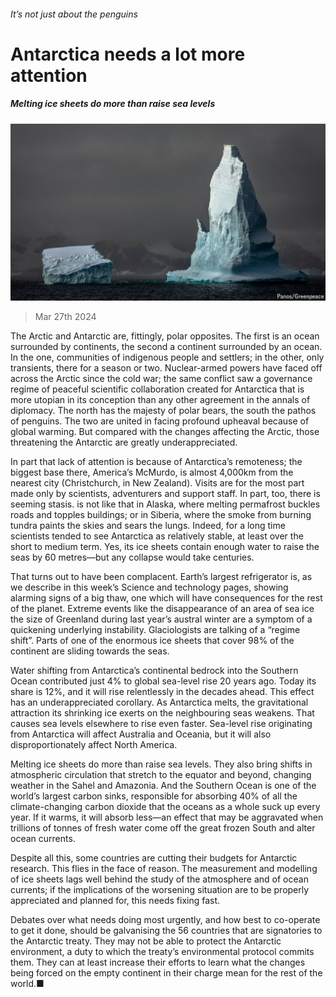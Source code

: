 ###### It’s not just about the penguins

# Antarctica needs a lot more attention 

##### Melting ice sheets do more than raise sea levels 

![image](images/20240330_LDP501.jpg) 

> Mar 27th 2024 

The Arctic and Antarctic are, fittingly, polar opposites. The first is an ocean surrounded by continents, the second a continent surrounded by an ocean. In the one, communities of indigenous people and settlers; in the other, only transients, there for a season or two. Nuclear-armed powers have faced off across the Arctic since the cold war; the same conflict saw a governance regime of peaceful scientific collaboration created for Antarctica that is more utopian in its conception than any other agreement in the annals of diplomacy. The north has the majesty of polar bears, the south the pathos of penguins. The two are united in facing profound upheaval because of global warming. But compared with the changes affecting the Arctic, those threatening the Antarctic are greatly underappreciated. 

In part that lack of attention is because of Antarctica’s remoteness; the biggest base there, America’s McMurdo, is almost 4,000km from the nearest city (Christchurch, in New Zealand). Visits are for the most part made only by scientists, adventurers and support staff. In part, too, there is seeming stasis.  is not like that in Alaska, where melting permafrost buckles roads and topples buildings; or in Siberia, where the smoke from burning tundra paints the skies and sears the lungs. Indeed, for a long time scientists tended to see Antarctica as relatively stable, at least over the short to medium term. Yes, its ice sheets contain enough water to raise the seas by 60 metres—but any collapse would take centuries. 

That turns out to have been complacent. Earth’s largest refrigerator is, as we describe in this week’s Science and technology pages, showing alarming signs of a big thaw, one which will have consequences for the rest of the planet. Extreme events like the disappearance of an area of sea ice the size of Greenland during last year’s austral winter are a symptom of a quickening underlying instability. Glaciologists are talking of a “regime shift”. Parts of one of the enormous ice sheets that cover 98% of the continent are sliding towards the seas. 

Water shifting from Antarctica’s continental bedrock into the Southern Ocean contributed just 4% to global sea-level rise 20 years ago. Today its share is 12%, and it will rise relentlessly in the decades ahead. This effect has an underappreciated corollary. As Antarctica melts, the gravitational attraction its shrinking ice exerts on the neighbouring seas weakens. That causes sea levels elsewhere to rise even faster. Sea-level rise originating from Antarctica will affect Australia and Oceania, but it will also disproportionately affect North America. 

Melting ice sheets do more than raise sea levels. They also bring shifts in atmospheric circulation that stretch to the equator and beyond, changing weather in the Sahel and Amazonia. And the Southern Ocean is one of the world’s largest carbon sinks, responsible for absorbing 40% of all the climate-changing carbon dioxide that the oceans as a whole suck up every year. If it warms, it will absorb less—an effect that may be aggravated when trillions of tonnes of fresh water come off the great frozen South and alter ocean currents. 

Despite all this, some countries are cutting their budgets for Antarctic research. This flies in the face of reason. The measurement and modelling of ice sheets lags well behind the study of the atmosphere and of ocean currents; if the implications of the worsening situation are to be properly appreciated and planned for, this needs fixing fast.

Debates over what needs doing most urgently, and how best to co-operate to get it done, should be galvanising the 56 countries that are signatories to the Antarctic treaty. They may not be able to protect the Antarctic environment, a duty to which the treaty’s environmental protocol commits them. They can at least increase their efforts to learn what the changes being forced on the empty continent in their charge mean for the rest of the world.■


